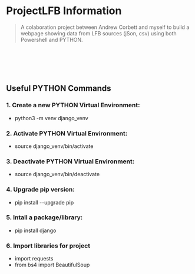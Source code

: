 # ProjectLFB Information
> A colaboration project between Andrew Corbett and myself to build a webpage showing data from LFB sources (jSon, csv) using both Powershell and PYTHON.

<br /><br /><br /><br />
## Useful PYTHON Commands

### 1. Create a new PYTHON Virtual Environment:
- python3 -m venv django_venv

### 2. Activate PYTHON Virtual Environment:
- source django_venv/bin/activate

### 3. Deactivate PYTHON Virtual Environment:
- source django_venv/bin/deactivate

### 4. Upgrade pip version:
- pip install --upgrade pip

### 5. Intall a package/library:
- pip install django

### 6. Import libraries for project
- import requests
- from bs4 import BeautifulSoup
